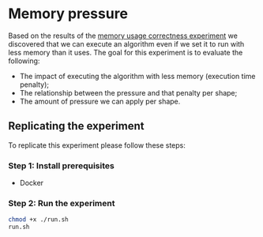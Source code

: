 # Memory pressure

Based on the results of the [memory usage correctness experiment](../002-memory-usage-correctness) we discovered that we can execute an algorithm even if we set it to run with less memory than it uses.
The goal for this experiment is to evaluate the following:
- The impact of executing the algorithm with less memory (execution time penalty);
- The relationship between the pressure and that penalty per shape;
- The amount of pressure we can apply per shape.

## Replicating the experiment

To replicate this experiment please follow these steps:

### Step 1: Install prerequisites

- Docker

### Step 2: Run the experiment

```sh
chmod +x ./run.sh
run.sh
```
